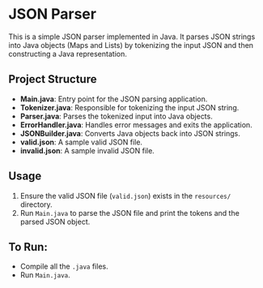 # JSON Parser

This is a simple JSON parser implemented in Java. It parses JSON strings into Java objects (Maps and Lists) by tokenizing the input JSON and then constructing a Java representation.

## Project Structure

- **Main.java**: Entry point for the JSON parsing application.
- **Tokenizer.java**: Responsible for tokenizing the input JSON string.
- **Parser.java**: Parses the tokenized input into Java objects.
- **ErrorHandler.java**: Handles error messages and exits the application.
- **JSONBuilder.java**: Converts Java objects back into JSON strings.
- **valid.json**: A sample valid JSON file.
- **invalid.json**: A sample invalid JSON file.

## Usage

1. Ensure the valid JSON file (`valid.json`) exists in the `resources/` directory.
2. Run `Main.java` to parse the JSON file and print the tokens and the parsed JSON object.

## To Run:

- Compile all the `.java` files.
- Run `Main.java`.

